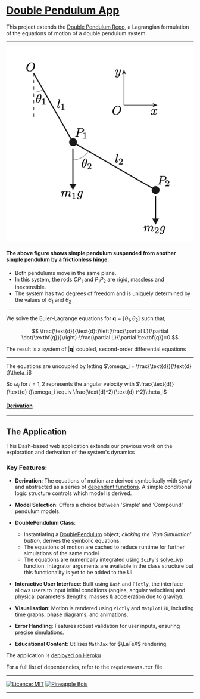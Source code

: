 # [Double Pendulum App](https://double-pendulum-dbd9c9702654.herokuapp.com)

This project extends the [Double Pendulum Repo](https://github.com/pineapple-bois/Double_Pendulum), a Lagrangian formulation of the equations of motion of a double pendulum system. 

----

![img](assets/Double_Pendulum.png)

#### The above figure shows simple pendulum suspended from another simple pendulum by a frictionless hinge. 
- Both pendulums move in the same plane. 
- In this system, the rods $OP_1$ and $P_1P_2$ are rigid, massless and inextensible.
- The system has two degrees of freedom and is uniquely determined by the values of $\theta_1$ and $\theta_2$

----

We solve the Euler-Lagrange equations for $\textbf{q} = [\theta_1, \theta_2]$ such that, 

$$
\frac{\text{d}}{\text{d}t}\left(\frac{\partial L}{\partial \dot{\textbf{q}}}\right)-\frac{\partial L}{\partial \textbf{q}}=0
$$

The result is a system of $|\textbf{q}|$ coupled, second-order differential equations

----

The equations are uncoupled by letting $\omega_i = \frac{\text{d}}{\text{d} t}\theta_i$

So $\omega_i$ for $i=1,2$ represents the angular velocity with $\frac{\text{d}}{\text{d} t}\omega_i \equiv \frac{\text{d}^2}{\text{d} t^2}\theta_i$

#### [Derivation](https://github.com/pineapple-bois/Double_Pendulum/blob/master/Derivation.ipynb)

----

## The Application

This Dash-based web application extends our previous work on the exploration and derivation of the system's dynamics

### Key Features:

- **Derivation**: The equations of motion are derived symbolically with `SymPy` and abstracted as a series of [dependent functions](https://github.com/pineapple-bois/Double_Pendulum_App/blob/main/Functions.py). A simple conditional logic structure controls which model is derived.
- **Model Selection**: Offers a choice between 'Simple' and 'Compound' pendulum models.
- **DoublePendulum Class**: 
    - Instantiating a [DoublePendulum](https://github.com/pineapple-bois/Double_Pendulum_App/blob/main/DoublePendulum.py) object; *clicking the 'Run Simulation' button*, derives the symbolic equations.
    - The equations of motion are cached to reduce runtime for further simulations of the same model
    - The equations are numerically integrated using `SciPy`'s [solve_ivp](https://docs.scipy.org/doc/scipy/reference/generated/scipy.integrate.solve_ivp.html) function. Integrator arguments are available in the class structure but this functionality is yet to be added to the UI.
- **Interactive User Interface**: Built using `Dash` and `Plotly`, the interface allows users to input initial conditions (angles, angular velocities) and physical parameters (lengths, masses & acceleration due to gravity).

- **Visualisation**: Motion is rendered using `Plotly` and `Matplotlib`, including time graphs, phase diagrams, and animations.
- **Error Handling**: Features robust validation for user inputs, ensuring precise simulations.
- **Educational Content**: Utilises `MathJax` for $\LaTeX$ rendering.

The application is [deployed on Heroku](https://double-pendulum-dbd9c9702654.herokuapp.com)

For a full list of dependencies, refer to the `requirements.txt` file.

----

[![Licence: MIT](https://img.shields.io/badge/Licence-MIT-yellow.svg)](LICENSE.md) [![Pineapple Bois](https://img.shields.io/badge/Website-Pineapple_Bois-5087B2.svg?style=flat&logo=telegram)](https://pineapple-bois.github.io)

----

